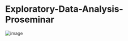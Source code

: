 # Exploratory-Data-Analysis-Proseminar
![image](https://user-images.githubusercontent.com/70972199/165168466-8a42a272-f24f-4742-ae80-1ab550e6ecb7.png)
